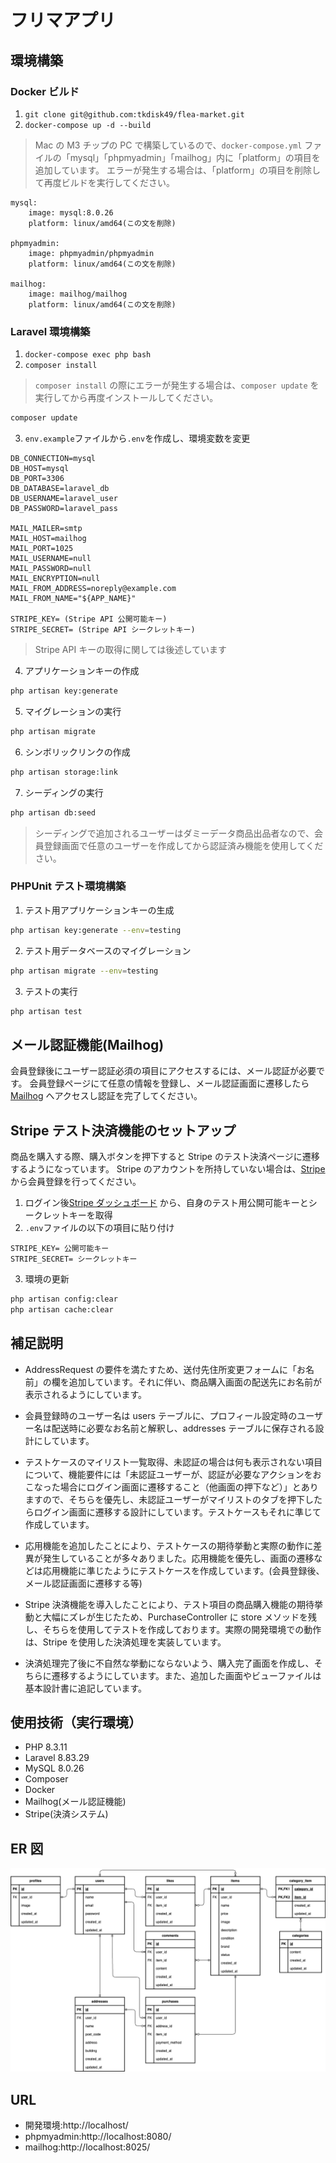 # フリマアプリ

## 環境構築

### Docker ビルド

1. `git clone git@github.com:tkdisk49/flea-market.git`
2. `docker-compose up -d --build`

> Mac の M3 チップの PC で構築しているので、`docker-compose.yml` ファイルの「mysql」「phpmyadmin」「mailhog」内に「platform」の項目を追加しています。
> エラーが発生する場合は、「platform」の項目を削除して再度ビルドを実行してください。

```text
mysql:
    image: mysql:8.0.26
    platform: linux/amd64(この文を削除)

phpmyadmin:
    image: phpmyadmin/phpmyadmin
    platform: linux/amd64(この文を削除)

mailhog:
    image: mailhog/mailhog
    platform: linux/amd64(この文を削除)
```

### Laravel 環境構築

1. `docker-compose exec php bash`
2. `composer install`

> `composer install` の際にエラーが発生する場合は、`composer update` を実行してから再度インストールしてください。

```bash
composer update
```

3. `env.example`ファイルから`.env`を作成し、環境変数を変更

```env
DB_CONNECTION=mysql
DB_HOST=mysql
DB_PORT=3306
DB_DATABASE=laravel_db
DB_USERNAME=laravel_user
DB_PASSWORD=laravel_pass

MAIL_MAILER=smtp
MAIL_HOST=mailhog
MAIL_PORT=1025
MAIL_USERNAME=null
MAIL_PASSWORD=null
MAIL_ENCRYPTION=null
MAIL_FROM_ADDRESS=noreply@example.com
MAIL_FROM_NAME="${APP_NAME}"

STRIPE_KEY= (Stripe API 公開可能キー)
STRIPE_SECRET= (Stripe API シークレットキー)
```

> Stripe API キーの取得に関しては後述しています

4. アプリケーションキーの作成

```bash
php artisan key:generate
```

5. マイグレーションの実行

```bash
php artisan migrate
```

6. シンボリックリンクの作成

```bash
php artisan storage:link
```

7. シーディングの実行

```bash
php artisan db:seed
```

> シーディングで追加されるユーザーはダミーデータ商品出品者なので、会員登録画面で任意のユーザーを作成してから認証済み機能を使用してください。

### PHPUnit テスト環境構築

1. テスト用アプリケーションキーの生成

```bash
php artisan key:generate --env=testing
```

2. テスト用データベースのマイグレーション

```bash
php artisan migrate --env=testing
```

3. テストの実行

```bash
php artisan test
```

## メール認証機能(Mailhog)

会員登録後にユーザー認証必須の項目にアクセスするには、メール認証が必要です。
会員登録ページにて任意の情報を登録し、メール認証画面に遷移したら [Mailhog](http://localhost:8025/) へアクセスし認証を完了してください。

## Stripe テスト決済機能のセットアップ

商品を購入する際、購入ボタンを押下すると Stripe のテスト決済ページに遷移するようになっています。
Stripe のアカウントを所持していない場合は、[Stripe](https://stripe.com/jp) から会員登録を行ってください。

1. ログイン後[Stripe ダッシュボード](https://dashboard.stripe.com/test/apikeys) から、自身のテスト用公開可能キーとシークレットキーを取得
2. `.env`ファイルの以下の項目に貼り付け

```env
STRIPE_KEY= 公開可能キー
STRIPE_SECRET= シークレットキー
```

3. 環境の更新

```bash
php artisan config:clear
php artisan cache:clear
```

## 補足説明

- AddressRequest の要件を満たすため、送付先住所変更フォームに「お名前」の欄を追加しています。それに伴い、商品購入画面の配送先にお名前が表示されるようにしています。

- 会員登録時のユーザー名は users テーブルに、プロフィール設定時のユーザー名は配送時に必要なお名前と解釈し、addresses テーブルに保存される設計にしています。

- テストケースのマイリスト一覧取得、未認証の場合は何も表示されない項目について、機能要件には「未認証ユーザーが、認証が必要なアクションをおこなった場合にログイン画面に遷移すること（他画面の押下など）」とありますので、そちらを優先し、未認証ユーザーがマイリストのタブを押下したらログイン画面に遷移する設計にしています。テストケースもそれに準じて作成しています。

- 応用機能を追加したことにより、テストケースの期待挙動と実際の動作に差異が発生していることが多々ありました。応用機能を優先し、画面の遷移などは応用機能に準じたようにテストケースを作成しています。(会員登録後、メール認証画面に遷移する等)

- Stripe 決済機能を導入したことにより、テスト項目の商品購入機能の期待挙動と大幅にズレが生じたため、PurchaseController に store メソッドを残し、そちらを使用してテストを作成しております。実際の開発環境での動作は、Stripe を使用した決済処理を実装しています。

- 決済処理完了後に不自然な挙動にならないよう、購入完了画面を作成し、そちらに遷移するようにしています。また、追加した画面やビューファイルは基本設計書に追記しています。

## 使用技術（実行環境）

- PHP 8.3.11
- Laravel 8.83.29
- MySQL 8.0.26
- Composer
- Docker
- Mailhog(メール認証機能)
- Stripe(決済システム)

## ER 図

![erd](erd.png)

## URL

- 開発環境:http://localhost/
- phpmyadmin:http://localhost:8080/
- mailhog:http://localhost:8025/
